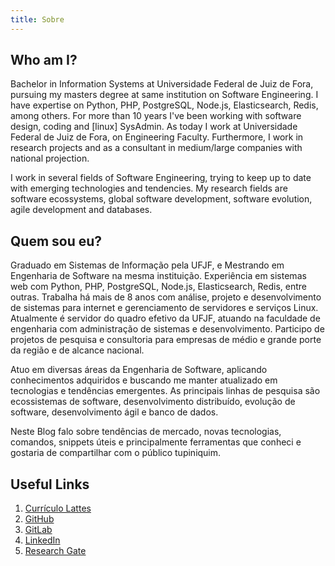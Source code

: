 ```yaml
---
title: Sobre
---
```


## Who am I?

Bachelor in Information Systems at Universidade Federal de Juiz de Fora, pursuing my masters degree at same institution on Software Engineering. I have expertise on Python, PHP, PostgreSQL, Node.js, Elasticsearch, Redis, among others. For more than 10 years I've been working with software design, coding and [linux] SysAdmin. As today I work at Universidade Federal de Juiz de Fora, on Engineering Faculty. Furthermore, I work in research projects and
as a consultant in medium/large companies with national projection.

I work in several fields of  Software Engineering, trying to keep up to date with emerging technologies and tendencies. My research fields are software ecossystems, global software development, software evolution, agile development and databases.

## Quem sou eu?

Graduado em Sistemas de Informação pela UFJF, e Mestrando em Engenharia de Software na mesma instituição. Experiência  em sistemas web com Python, PHP, PostgreSQL, Node.js, Elasticsearch, Redis, entre outras. Trabalha há mais de 8 anos com análise, projeto e desenvolvimento de sistemas para internet e gerenciamento de servidores e serviços Linux. Atualmente é servidor do quadro efetivo da UFJF, atuando na faculdade de engenharia com administração de sistemas e desenvolvimento. Participo de projetos de pesquisa e consultoria para empresas de médio e grande porte da região e de alcance nacional.

Atuo em diversas áreas da Engenharia de Software, aplicando conhecimentos adquiridos e buscando me manter atualizado em tecnologias e tendências emergentes. As principais linhas de pesquisa são ecossistemas de software, desenvolvimento distribuído,  evolução de software, desenvolvimento ágil e banco de dados.

Neste Blog falo sobre tendências de mercado, novas tecnologias, comandos, snippets úteis e principalmente ferramentas que conheci e gostaria de compartilhar com o público tupiniquim.

## Useful Links
1. [Currículo Lattes](http://bit.ly/2FfK2Ly)
1. [GitHub](https://github.com/vschettino)
1. [GitLab](https://gitlab.com/users/vschettino/)
1. [LinkedIn](https://br.linkedin.com/in/vinicius-schettino-8978b0b3)
1. [Research Gate](https://www.researchgate.net/profile/Vinicius_Schettino)
